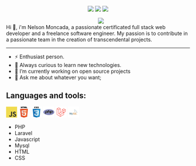 
<p width="100%" align="center">
    <a href="https://www.linkedin.com/in/cinnamon17/"><img width="30px%" 	
src="https://raw.githubusercontent.com/peterthehan/peterthehan/master/assets/linkedin.svg"><a/>	<a href ="https://twitter.com/JuniorMoncada7"><img width="30px%" src="https://raw.githubusercontent.com/peterthehan/peterthehan/master/assets/twitter.svg"></a>
<a href="https://www.instagram.com/juniormoncada7/"><img width="30px%" src="https://raw.githubusercontent.com/hussainweb/hussainweb/main/icons/instagram.png"></>
</p>

<img align="right" width="50%" src="https://github.com/abhisheknaiidu/abhisheknaiidu/blob/master/code.gif?raw=true">
<a>

</a>
<br>
Hi 👋, i'm Nelson Moncada, a passionate certificated full stack web developer and a freelance software engineer. My passion is to contribute in a passionate team in the creation of transcendental
projects.

------------

- ⚡ Enthusiast person.
- 🌱 Always curious to learn new technologies.
- 🔭 I’m currently working on open source projects
- 💬 Ask me about whatever you want;

## Languages and tools:

<p width="100%">
    <img width="30px%" src="https://raw.githubusercontent.com/github/explore/80688e429a7d4ef2fca1e82350fe8e3517d3494d/topics/javascript/javascript.png">
    <img width="30px" src="https://raw.githubusercontent.com/github/explore/80688e429a7d4ef2fca1e82350fe8e3517d3494d/topics/html/html.png">
	 <img width="30px" src="https://raw.githubusercontent.com/github/explore/80688e429a7d4ef2fca1e82350fe8e3517d3494d/topics/css/css.png">
	  <img width="30px" src="https://raw.githubusercontent.com/github/explore/56a826d05cf762b2b50ecbe7d492a839b04f3fbf/topics/php/php.png">
	  <img width="30px" src="https://raw.githubusercontent.com/github/explore/56a826d05cf762b2b50ecbe7d492a839b04f3fbf/topics/laravel/laravel.png">
	   <img width="30px" src="https://raw.githubusercontent.com/github/explore/80688e429a7d4ef2fca1e82350fe8e3517d3494d/topics/mysql/mysql.png">
</p>

- PHP
- Laravel
- Javascript
- Mysql
- HTML
- CSS
